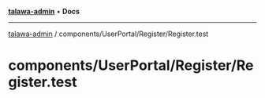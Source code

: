 [**talawa-admin**](../../../../README.md) • **Docs**

***

[talawa-admin](../../../../modules.md) / components/UserPortal/Register/Register.test

# components/UserPortal/Register/Register.test
